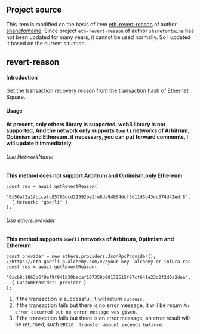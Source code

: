 ## Project source

This item is modified on the basis of item [eth-revert-reason](https://github.com/authereum/eth-revert-reason.git) of author [shanefontaine](https://github.com/shanefontaine). Since project `eth-revert-reason` of author `shanefontaine` has not been updated for many years, it cannot be used normally. So I updated it based on the current situation.

## revert-reason

#### Introduction

Get the transaction recovery reason from the transaction hash of Ethernet Square.

#### Usage

**At present, only ethers library is supported, web3 library is not supported, And the network only supports `Goerli` networks of Arbitrum, Optimism and Ethereum. if necessary, you can put forward comments, I will update it immediately.**

###### Use NetworkName

**This method does not support Arbitrum and Optimism,only Ethereum**

```tsx
const res = await getRevertReason(
  "0x56a72a14bccafc85786dcd21592be1fe8da94964dcf3d11d5b43cc374d42edf8",
  { Network: "goerli" }
);
```

###### Use ethers.provider

**This method supports `Goerli` networks of Arbitrum, Optimism and Ethereum**

```tsx
const provider = new ethers.providers.JsonRpcProvider();
//https://eth-goerli.g.alchemy.com/v2/your-key  alchemy or infura rpc
const res = await getRevertReason(
  "0xcb9c1863c6f9ef9f941b30bacaf107359b90172515f87cf641e23d0f2d0a2dea",
  { CustomProvider: provider }
);
```

1. If the transaction is successful, it will return `success`.
2. If the transaction fails but there is no error message, it will be return `An error occurred but no error message was given`.
3. If the transaction fails but there is an error message, an error result will be returned, such `ERC20: transfer amount exceeds balance`.
